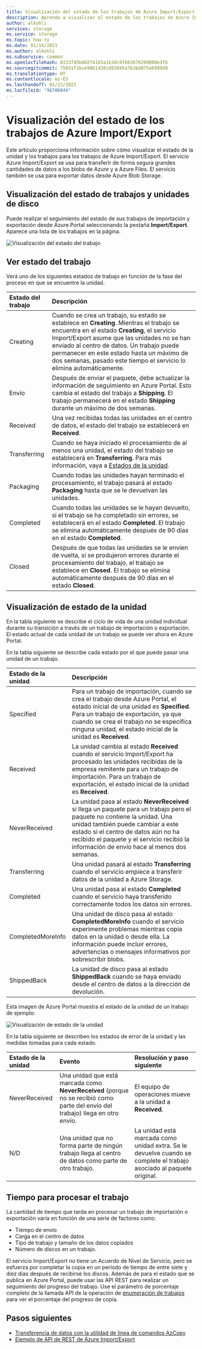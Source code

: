 ```yaml
---
title: Visualización del estado de los trabajos de Azure Import/Export | Microsoft Docs
description: Aprenda a visualizar el estado de los trabajos de Azure Import/Export y las unidades utilizadas. Conozca los factores que afectan al tiempo que tardan en procesarse los trabajos.
author: alkohli
services: storage
ms.service: storage
ms.topic: how-to
ms.date: 01/14/2021
ms.author: alkohli
ms.subservice: common
ms.openlocfilehash: 8333745b802f41b5a1b3dc07663870299800e3f6
ms.sourcegitcommit: 75041f1bce98b1d20cd93945a7b3bd875e6999d0
ms.translationtype: HT
ms.contentlocale: es-ES
ms.lasthandoff: 01/22/2021
ms.locfileid: "98706044"
---
```

# <a name="view-the-status-of-azure-importexport-jobs"></a>Visualización del estado de los trabajos de Azure Import/Export

Este artículo proporciona información sobre cómo visualizar el estado de la unidad y los trabajos para los trabajos de Azure Import/Export. El servicio Azure Import/Export se usa para transferir de forma segura grandes cantidades de datos a los blobs de Azure y a Azure Files. El servicio también se usa para exportar datos desde Azure Blob Storage.  

## <a name="view-job-and-drive-status"></a>Visualización del estado de trabajos y unidades de disco
Puede realizar el seguimiento del estado de sus trabajos de importación y exportación desde Azure Portal seleccionando la pestaña **Import/Export**. Aparece una lista de los trabajos en la página.

![Visualización del estado del trabajo](./media/storage-import-export-service/jobstate.png)

## <a name="view-job-status"></a>Ver estado del trabajo

Verá uno de los siguientes estados de trabajo en función de la fase del proceso en que se encuentre la unidad.

| Estado del trabajo | Descripción |
|:--- |:--- |
| Creating | Cuando se crea un trabajo, su estado se establece en **Creating**. Mientras el trabajo se encuentra en el estado **Creating**, el servicio Import/Export asume que las unidades no se han enviado al centro de datos. Un trabajo puede permanecer en este estado hasta un máximo de dos semanas, pasado este tiempo el servicio lo elimina automáticamente. |
| Envío | Después de enviar el paquete, debe actualizar la información de seguimiento en Azure Portal.  Esto cambia el estado del trabajo a **Shipping**. El trabajo permanecerá en el estado **Shipping** durante un máximo de dos semanas. 
| Received | Una vez recibidas todas las unidades en el centro de datos, el estado del trabajo se establecerá en **Received**. |
| Transferring | Cuando se haya iniciado el procesamiento de al menos una unidad, el estado del trabajo se establecerá en **Transferring**. Para más información, vaya a [Estados de la unidad](#view-drive-status). |
| Packaging | Cuando todas las unidades hayan terminado el procesamiento, el trabajo pasará al estado **Packaging** hasta que se le devuelvan las unidades. |
| Completed | Cuando todas las unidades se le hayan devuelto, si el trabajo se ha completado sin errores, se establecerá en el estado **Completed**. El trabajo se elimina automáticamente después de 90 días en el estado **Completed**. |
| Closed | Después de que todas las unidades se le envíen de vuelta, si se produjeron errores durante el procesamiento del trabajo, el trabajo se establece en **Closed**. El trabajo se elimina automáticamente después de 90 días en el estado **Closed**. |

## <a name="view-drive-status"></a>Visualización de estado de la unidad

En la tabla siguiente se describe el ciclo de vida de una unidad individual durante su transición a través de un trabajo de importación o exportación. El estado actual de cada unidad de un trabajo se puede ver ahora en Azure Portal.

En la tabla siguiente se describe cada estado por el que puede pasar una unidad de un trabajo.

| Estado de la unidad | Descripción |
|:--- |:--- |
| Specified | Para un trabajo de importación, cuando se crea el trabajo desde Azure Portal, el estado inicial de una unidad es **Specified**. Para un trabajo de exportación, ya que cuando se crea el trabajo no se especifica ninguna unidad, el estado inicial de la unidad es **Received**. |
| Received | La unidad cambia al estado **Received** cuando el servicio Import/Export ha procesado las unidades recibidas de la empresa remitente para un trabajo de importación. Para un trabajo de exportación, el estado inicial de la unidad es **Received**. |
| NeverReceived | La unidad pasa al estado **NeverReceived** si llega un paquete para un trabajo pero el paquete no contiene la unidad. Una unidad también puede cambiar a este estado si el centro de datos aún no ha recibido el paquete y el servicio recibió la información de envío hace al menos dos semanas. |
| Transferring | Una unidad pasará al estado **Transferring** cuando el servicio empiece a transferir datos de la unidad a Azure Storage. |
| Completed | Una unidad pasa al estado **Completed** cuando el servicio haya transferido correctamente todos los datos sin errores.
| CompletedMoreInfo | Una unidad de disco pasa al estado **CompletedMoreInfo** cuando el servicio experimente problemas mientras copia datos en la unidad o desde ella. La información puede incluir errores, advertencias o mensajes informativos por sobrescribir blobs.
| ShippedBack | La unidad de disco pasa al estado **ShippedBack** cuando se haya enviado desde el centro de datos a la dirección de devolución. |

Esta imagen de Azure Portal muestra el estado de la unidad de un trabajo de ejemplo:

![Visualización de estado de la unidad](./media/storage-import-export-service/drivestate.png)

En la tabla siguiente se describen los estados de error de la unidad y las medidas tomadas para cada estado.

| Estado de la unidad | Evento | Resolución y paso siguiente |
|:--- |:--- |:--- |
| NeverReceived | Una unidad que está marcada como **NeverReceived** (porque no se recibió como parte del envío del trabajo) llega en otro envío. | El equipo de operaciones mueve a la unidad a **Received**. |
| N/D | Una unidad que no forma parte de ningún trabajo llega al centro de datos como parte de otro trabajo. | La unidad está marcada como unidad extra. Se le devuelve cuando se complete el trabajo asociado al paquete original. |

## <a name="time-to-process-job"></a>Tiempo para procesar el trabajo
La cantidad de tiempo que tarda en procesar un trabajo de importación o exportación varía en función de una serie de factores como:

-  Tiempo de envío
-  Carga en el centro de datos
-  Tipo de trabajo y tamaño de los datos copiados
-  Número de discos en un trabajo. 

El servicio Import/Export no tiene un Acuerdo de Nivel de Servicio, pero se esfuerza por completar la copia en un período de tiempo de entre siete y diez días después de recibirse los discos. Además de para el estado que se publica en Azure Portal, puede usar las API REST para realizar un seguimiento del progreso del trabajo. Use el parámetro de porcentaje completo de la llamada API de la operación de [enumeración de trabajos](/previous-versions/azure/dn529083(v=azure.100)) para ver el porcentaje del progreso de copia.


## <a name="next-steps"></a>Pasos siguientes

* [Transferencia de datos con la utilidad de línea de comandos AzCopy](../storage/common/storage-use-azcopy-v10.md)
* [Ejemplo de API de REST de Azure Import/Export](https://github.com/Azure-Samples/storage-dotnet-import-export-job-management/)